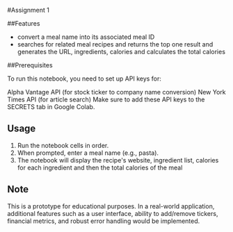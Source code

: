 #Assignment 1 

##Features
- convert a meal name into its associated meal ID 
- searches for related meal recipes and returns the top one result and generates the URL, ingredients, calories and calculates the total calories 

##Prerequisites 

To run this notebook, you need to set up API keys for:

Alpha Vantage API (for stock ticker to company name conversion)
New York Times API (for article search)
Make sure to add these API keys to the SECRETS tab in Google Colab.


## Usage

1. Run the notebook cells in order.
2. When prompted, enter a meal name (e.g., pasta).
3. The notebook will display the recipe's website, ingredient list, calories for each ingredient and then the total calories of the meal 


## Note

This is a prototype for educational purposes. In a real-world application, additional features such as a user interface, ability to add/remove tickers, financial metrics, and robust error handling would be implemented.

